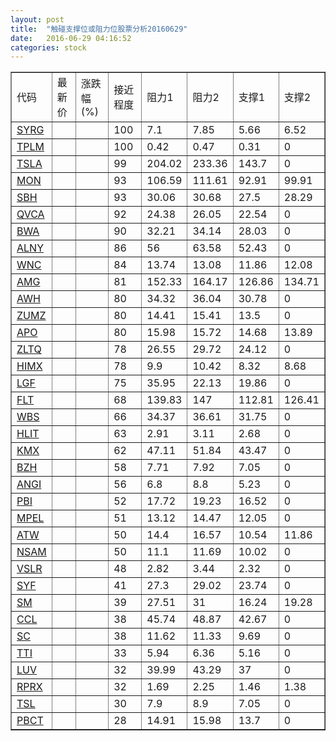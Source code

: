 ```yaml
---
layout: post
title:  "触碰支撑位或阻力位股票分析20160629"
date:   2016-06-29 04:16:52
categories: stock
---
```

<script type="text/javascript">
var stockList = []
stockList.push('gb_syrg');
stockList.push('gb_tplm');
stockList.push('gb_tsla');
stockList.push('gb_mon');
stockList.push('gb_sbh');
stockList.push('gb_qvca');
stockList.push('gb_bwa');
stockList.push('gb_alny');
stockList.push('gb_wnc');
stockList.push('gb_amg');
stockList.push('gb_awh');
stockList.push('gb_zumz');
stockList.push('gb_apo');
stockList.push('gb_zltq');
stockList.push('gb_himx');
stockList.push('gb_lgf');
stockList.push('gb_flt');
stockList.push('gb_wbs');
stockList.push('gb_hlit');
stockList.push('gb_kmx');
stockList.push('gb_bzh');
stockList.push('gb_angi');
stockList.push('gb_pbi');
stockList.push('gb_mpel');
stockList.push('gb_atw');
stockList.push('gb_nsam');
stockList.push('gb_vslr');
stockList.push('gb_syf');
stockList.push('gb_sm');
stockList.push('gb_ccl');
stockList.push('gb_sc');
stockList.push('gb_tti');
stockList.push('gb_luv');
stockList.push('gb_rprx');
stockList.push('gb_tsl');
stockList.push('gb_pbct');
</script>
<table border="1">
 <tr>
 <td>代码</td>
 <td>最新价</td>
 <td>涨跌幅(%)</td>
 <td>接近程度</td>
 <td>阻力1</td>
 <td>阻力2</td>
 <td>支撑1</td>
 <td>支撑2</td>
</tr>
  <tr id="syrg" class="green">
  <td><a href="http://stock.finance.sina.com.cn/usstock/quotes/SYRG.html" target="_blank">SYRG</a></td><td></td><td></td><td>100</td><td>7.1</td><td>7.85</td><td>5.66</td><td>6.52</td></tr>
  <tr id="tplm" class="green">
  <td><a href="http://stock.finance.sina.com.cn/usstock/quotes/TPLM.html" target="_blank">TPLM</a></td><td></td><td></td><td>100</td><td>0.42</td><td>0.47</td><td>0.31</td><td>0</td></tr>
  <tr id="tsla" class="red">
  <td><a href="http://stock.finance.sina.com.cn/usstock/quotes/TSLA.html" target="_blank">TSLA</a></td><td></td><td></td><td>99</td><td>204.02</td><td>233.36</td><td>143.7</td><td>0</td></tr>
  <tr id="mon" class="green">
  <td><a href="http://stock.finance.sina.com.cn/usstock/quotes/MON.html" target="_blank">MON</a></td><td></td><td></td><td>93</td><td>106.59</td><td>111.61</td><td>92.91</td><td>99.91</td></tr>
  <tr id="sbh" class="green">
  <td><a href="http://stock.finance.sina.com.cn/usstock/quotes/SBH.html" target="_blank">SBH</a></td><td></td><td></td><td>93</td><td>30.06</td><td>30.68</td><td>27.5</td><td>28.29</td></tr>
  <tr id="qvca" class="red">
  <td><a href="http://stock.finance.sina.com.cn/usstock/quotes/QVCA.html" target="_blank">QVCA</a></td><td></td><td></td><td>92</td><td>24.38</td><td>26.05</td><td>22.54</td><td>0</td></tr>
  <tr id="bwa" class="green">
  <td><a href="http://stock.finance.sina.com.cn/usstock/quotes/BWA.html" target="_blank">BWA</a></td><td></td><td></td><td>90</td><td>32.21</td><td>34.14</td><td>28.03</td><td>0</td></tr>
  <tr id="alny" class="red">
  <td><a href="http://stock.finance.sina.com.cn/usstock/quotes/ALNY.html" target="_blank">ALNY</a></td><td></td><td></td><td>86</td><td>56</td><td>63.58</td><td>52.43</td><td>0</td></tr>
  <tr id="wnc" class="green">
  <td><a href="http://stock.finance.sina.com.cn/usstock/quotes/WNC.html" target="_blank">WNC</a></td><td></td><td></td><td>84</td><td>13.74</td><td>13.08</td><td>11.86</td><td>12.08</td></tr>
  <tr id="amg" class="green">
  <td><a href="http://stock.finance.sina.com.cn/usstock/quotes/AMG.html" target="_blank">AMG</a></td><td></td><td></td><td>81</td><td>152.33</td><td>164.17</td><td>126.86</td><td>134.71</td></tr>
  <tr id="awh" class="red">
  <td><a href="http://stock.finance.sina.com.cn/usstock/quotes/AWH.html" target="_blank">AWH</a></td><td></td><td></td><td>80</td><td>34.32</td><td>36.04</td><td>30.78</td><td>0</td></tr>
  <tr id="zumz" class="red">
  <td><a href="http://stock.finance.sina.com.cn/usstock/quotes/ZUMZ.html" target="_blank">ZUMZ</a></td><td></td><td></td><td>80</td><td>14.41</td><td>15.41</td><td>13.5</td><td>0</td></tr>
  <tr id="apo" class="green">
  <td><a href="http://stock.finance.sina.com.cn/usstock/quotes/APO.html" target="_blank">APO</a></td><td></td><td></td><td>80</td><td>15.98</td><td>15.72</td><td>14.68</td><td>13.89</td></tr>
  <tr id="zltq" class="red">
  <td><a href="http://stock.finance.sina.com.cn/usstock/quotes/ZLTQ.html" target="_blank">ZLTQ</a></td><td></td><td></td><td>78</td><td>26.55</td><td>29.72</td><td>24.12</td><td>0</td></tr>
  <tr id="himx" class="green">
  <td><a href="http://stock.finance.sina.com.cn/usstock/quotes/HIMX.html" target="_blank">HIMX</a></td><td></td><td></td><td>78</td><td>9.9</td><td>10.42</td><td>8.32</td><td>8.68</td></tr>
  <tr id="lgf" class="green">
  <td><a href="http://stock.finance.sina.com.cn/usstock/quotes/LGF.html" target="_blank">LGF</a></td><td></td><td></td><td>75</td><td>35.95</td><td>22.13</td><td>19.86</td><td>0</td></tr>
  <tr id="flt" class="red">
  <td><a href="http://stock.finance.sina.com.cn/usstock/quotes/FLT.html" target="_blank">FLT</a></td><td></td><td></td><td>68</td><td>139.83</td><td>147</td><td>112.81</td><td>126.41</td></tr>
  <tr id="wbs" class="green">
  <td><a href="http://stock.finance.sina.com.cn/usstock/quotes/WBS.html" target="_blank">WBS</a></td><td></td><td></td><td>66</td><td>34.37</td><td>36.61</td><td>31.75</td><td>0</td></tr>
  <tr id="hlit" class="green">
  <td><a href="http://stock.finance.sina.com.cn/usstock/quotes/HLIT.html" target="_blank">HLIT</a></td><td></td><td></td><td>63</td><td>2.91</td><td>3.11</td><td>2.68</td><td>0</td></tr>
  <tr id="kmx" class="red">
  <td><a href="http://stock.finance.sina.com.cn/usstock/quotes/KMX.html" target="_blank">KMX</a></td><td></td><td></td><td>62</td><td>47.11</td><td>51.84</td><td>43.47</td><td>0</td></tr>
  <tr id="bzh" class="green">
  <td><a href="http://stock.finance.sina.com.cn/usstock/quotes/BZH.html" target="_blank">BZH</a></td><td></td><td></td><td>58</td><td>7.71</td><td>7.92</td><td>7.05</td><td>0</td></tr>
  <tr id="angi" class="red">
  <td><a href="http://stock.finance.sina.com.cn/usstock/quotes/ANGI.html" target="_blank">ANGI</a></td><td></td><td></td><td>56</td><td>6.8</td><td>8.8</td><td>5.23</td><td>0</td></tr>
  <tr id="pbi" class="green">
  <td><a href="http://stock.finance.sina.com.cn/usstock/quotes/PBI.html" target="_blank">PBI</a></td><td></td><td></td><td>52</td><td>17.72</td><td>19.23</td><td>16.52</td><td>0</td></tr>
  <tr id="mpel" class="green">
  <td><a href="http://stock.finance.sina.com.cn/usstock/quotes/MPEL.html" target="_blank">MPEL</a></td><td></td><td></td><td>51</td><td>13.12</td><td>14.47</td><td>12.05</td><td>0</td></tr>
  <tr id="atw" class="green">
  <td><a href="http://stock.finance.sina.com.cn/usstock/quotes/ATW.html" target="_blank">ATW</a></td><td></td><td></td><td>50</td><td>14.4</td><td>16.57</td><td>10.54</td><td>11.86</td></tr>
  <tr id="nsam" class="green">
  <td><a href="http://stock.finance.sina.com.cn/usstock/quotes/NSAM.html" target="_blank">NSAM</a></td><td></td><td></td><td>50</td><td>11.1</td><td>11.69</td><td>10.02</td><td>0</td></tr>
  <tr id="vslr" class="red">
  <td><a href="http://stock.finance.sina.com.cn/usstock/quotes/VSLR.html" target="_blank">VSLR</a></td><td></td><td></td><td>48</td><td>2.82</td><td>3.44</td><td>2.32</td><td>0</td></tr>
  <tr id="syf" class="green">
  <td><a href="http://stock.finance.sina.com.cn/usstock/quotes/SYF.html" target="_blank">SYF</a></td><td></td><td></td><td>41</td><td>27.3</td><td>29.02</td><td>23.74</td><td>0</td></tr>
  <tr id="sm" class="red">
  <td><a href="http://stock.finance.sina.com.cn/usstock/quotes/SM.html" target="_blank">SM</a></td><td></td><td></td><td>39</td><td>27.51</td><td>31</td><td>16.24</td><td>19.28</td></tr>
  <tr id="ccl" class="green">
  <td><a href="http://stock.finance.sina.com.cn/usstock/quotes/CCL.html" target="_blank">CCL</a></td><td></td><td></td><td>38</td><td>45.74</td><td>48.87</td><td>42.67</td><td>0</td></tr>
  <tr id="sc" class="green">
  <td><a href="http://stock.finance.sina.com.cn/usstock/quotes/SC.html" target="_blank">SC</a></td><td></td><td></td><td>38</td><td>11.62</td><td>11.33</td><td>9.69</td><td>0</td></tr>
  <tr id="tti" class="red">
  <td><a href="http://stock.finance.sina.com.cn/usstock/quotes/TTI.html" target="_blank">TTI</a></td><td></td><td></td><td>33</td><td>5.94</td><td>6.36</td><td>5.16</td><td>0</td></tr>
  <tr id="luv" class="green">
  <td><a href="http://stock.finance.sina.com.cn/usstock/quotes/LUV.html" target="_blank">LUV</a></td><td></td><td></td><td>32</td><td>39.99</td><td>43.29</td><td>37</td><td>0</td></tr>
  <tr id="rprx" class="green">
  <td><a href="http://stock.finance.sina.com.cn/usstock/quotes/RPRX.html" target="_blank">RPRX</a></td><td></td><td></td><td>32</td><td>1.69</td><td>2.25</td><td>1.46</td><td>1.38</td></tr>
  <tr id="tsl" class="green">
  <td><a href="http://stock.finance.sina.com.cn/usstock/quotes/TSL.html" target="_blank">TSL</a></td><td></td><td></td><td>30</td><td>7.9</td><td>8.9</td><td>7.05</td><td>0</td></tr>
  <tr id="pbct" class="green">
  <td><a href="http://stock.finance.sina.com.cn/usstock/quotes/PBCT.html" target="_blank">PBCT</a></td><td></td><td></td><td>28</td><td>14.91</td><td>15.98</td><td>13.7</td><td>0</td></tr>
</table>
